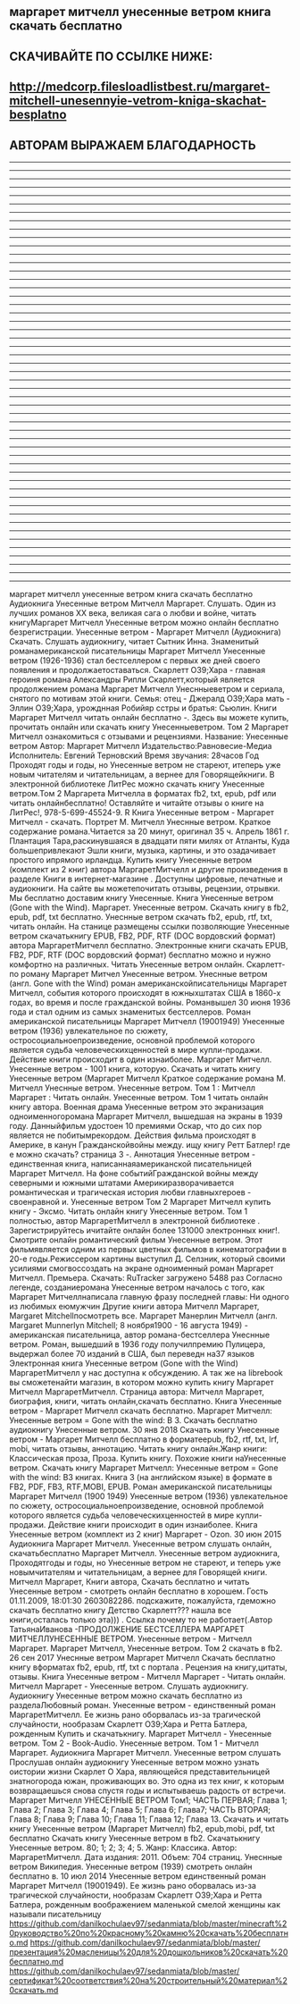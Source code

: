 маргарет митчелл унесенные ветром книга скачать бесплатно
--------------------------------------------------
СКАЧИВАЙТЕ ПО ССЫЛКЕ НИЖЕ:
--------------------------------------------------
http://medcorp.filesloadlistbest.ru/margaret-mitchell-unesennyie-vetrom-kniga-skachat-besplatno
--------------------------------------------------
АВТОРАМ ВЫРАЖАЕМ БЛАГОДАРНОСТЬ
--------------------------------------------------
--------------------------------------------------
--------------------------------------------------
--------------------------------------------------
--------------------------------------------------
--------------------------------------------------
--------------------------------------------------
--------------------------------------------------
--------------------------------------------------
--------------------------------------------------
--------------------------------------------------
--------------------------------------------------
--------------------------------------------------
--------------------------------------------------
--------------------------------------------------
--------------------------------------------------
--------------------------------------------------
--------------------------------------------------
--------------------------------------------------
--------------------------------------------------
--------------------------------------------------
--------------------------------------------------
--------------------------------------------------
--------------------------------------------------
--------------------------------------------------
--------------------------------------------------
--------------------------------------------------
--------------------------------------------------
--------------------------------------------------
--------------------------------------------------
--------------------------------------------------
--------------------------------------------------
--------------------------------------------------
--------------------------------------------------
--------------------------------------------------
--------------------------------------------------
--------------------------------------------------
--------------------------------------------------
--------------------------------------------------
--------------------------------------------------
--------------------------------------------------
--------------------------------------------------
--------------------------------------------------
--------------------------------------------------
--------------------------------------------------
--------------------------------------------------
--------------------------------------------------
--------------------------------------------------
--------------------------------------------------
--------------------------------------------------
--------------------------------------------------
--------------------------------------------------
маргарет митчелл унесенные ветром книга скачать бесплатно Аудиокнига Унесенные ветром Митчелл Маргарет. Слушать. Один из лучших романов ХХ века, великая сага о любви и войне, читать книгуМаргарет Митчелл Унесенные ветром можно онлайн бесплатно безрегистрации. Унесенные ветром - Маргарет Митчелл (Аудиокнига)  Скачать. Слушать аудиокнигу, читает Сытник Инна. Знаменитый романамериканской писательницы Маргарет Митчелл Унесенные ветром (1926-1936) стал бестселлером с первых же дней своего появления и продолжаетоставаться. Скарлетт О39;Хара - главная героиня романа Александры Рипли Скарлетт,который является продолжением романа Маргарет Митчелл Унеснныеветром и сериала, снятого по мотивам этой книги. Семья: отец - Джералд О39;Хара мать - Эллин О39;Хара, урожднная Робийяр сстры и братья: Сьюлин. Книги Маргарет Митчелл читать онлайн бесплатно -. Здесь вы можете купить, прочитать онлайн или скачать книгу Унесенныеветром. Том 2 Маргарет Митчелл ознакомиться с отзывами и рецензиями. Название: Унесенные ветром Автор: Маргарет Митчелл Издательство:Равновесие-Медиа Исполнитель: Евгений Терновский Время звучания: 28часов Год  Проходят годы и годы, но Унесенные ветром не стареют, итеперь уже новым читателям и читательницам, а вернее для Говорящейкниги. В электронной библиотеке ЛитРес можно скачать книгу Унесенные ветром.Том 2 Маргарета Митчелла в форматах fb2, txt, epub, pdf или читать онлайнбесплатно! Оставляйте и читайте отзывы о книге на ЛитРес!, 978-5-699-45524-9. R Книга Унесенные ветром - Маргарет Митчелл - скачать. Портрет М. Митчелл  Унеснные ветром. Краткое содержание романа.Читается за 20 минут, оригинал  35 ч. Апрель 1861 г. Плантация Тара,раскинувшаяся в двадцати пяти милях от Атланты,  Куда большепривлекают Эшли книги, музыка, картины, и это озадачивает простого ипрямого ирландца.
Купить книгу Унесенные ветром (комплект из 2 книг) автора МаргаретМитчелл и другие произведения в разделе Книги в интернет-магазине . Доступны цифровые, печатные и аудиокниги. На сайте вы можетепочитать отзывы, рецензии, отрывки. Мы бесплатно доставим книгу Унесенные. Книга Унесенные ветром (Gone with the Wind). Маргарет. Унесенные ветром. Скачать книгу в fb2, epub, pdf, txt бесплатно. Унеснные ветром скачать fb2, epub, rtf, txt, читать онлайн. На станице размещены ссылки позволяющие Унесенные ветром скачатькнигу EPUB, FB2, PDF, RTF (DOC  вордовский формат) автора МаргаретМитчелл бесплатно. Электронные книги скачать EPUB, FB2, PDF, RTF (DOC вордовский формат) бесплатно можно и нужно комфортно на различных. Читать Унесенные ветром онлайн. Скарлетт- по роману Маргарет Митчел Унесенные ветром. Унеснные ветром (англ. Gone with the Wind)  роман американскойписательницы Маргарет Митчелл, события которого происходят в южныхштатах США в 1860-х годах, во время и после гражданской войны. Романвышел 30 июня 1936 года и стал одним из самых знаменитых бестселлеров. Роман американской писательницы Маргарет Митчелл (19001949) Унесенные ветром (1936)  увлекательное по сюжету, остросоциальноепроизведение, основной проблемой которого является судьба человеческихценностей в мире купли-продажи. Действие книги происходит в один изнаиболее. Маргарет Митчелл. Унесенные ветром - 1001 книга, которую. Скачать и читать книгу Унесенные ветром  (Маргарет Митчелл
Краткое содержание романа М. Митчелл Унеснные ветром. Унесенные ветром. Том 1 : Митчелл Маргарет : Читать онлайн. Унесенные ветром. Том 1 читать онлайн книгу автора. Военная драма Унесенные ветром  это экранизация одноименногоромана Маргарет Митчелл, вышедшая на экраны в 1939 году. Данныйфильм удостоен 10 премиями Оскар, что до сих пор является не побитымрекордом. Действия фильма происходят в Америке, в канун Гражданскойвойны между. ищу книгу Ретт Батлер! где е можно скачать?  страница 3 -. Аннотация Унесенные ветром - единственная книга, написаннаяамериканской писательницей Маргарет Митчелл. На фоне событийГражданской войны между северными и южными штатами Америкиразворачивается романтическая и трагическая история любви главныхгероев - своенравной и. Унесенные ветром Том 2 Маргарет Митчелл купить книгу  - Эксмо. Читать онлайн книгу Унесенные ветром. Том 1 полностью, автор МаргаретМитчелл в электронной библиотеке . Зарегистрируйтесь ичитайте онлайн более 131000 электронных книг!. Смотрите онлайн романтический фильм Унесенные ветром. Этот фильмявляется одним из первых цветных фильмов в кинематографии в 20-е годы.Режиссером картины выступил Д. Селзник, который своими усилиями смогвоссоздать на экране одноименный роман Маргарет Митчелл. Премьера. Скачать:  RuTracker  загружено 5488 раз  Согласно легенде, созданиеромана Унесенные ветром началось с того, как Маргарет Митчеллнаписала главную фразу последней главы: Ни одного из любимых еюмужчин  Другие книги автора Митчелл Маргарет, Margaret Mitchellпосмотреть все. Маргарет Манерлин Митчелл (англ. Margaret Munnerlyn Mitchell; 8 ноября1900 - 16 августа 1949) - американская писательница, автор романа-бестселлера Унеснные ветром. Роман, вышедший в 1936 году получилпремию Пулицера, выдержал более 70 изданий в США, был переведн на37 языков
Электронная книга Унесенные ветром (Gone with the Wind) МаргаретМитчелл у нас доступна к обсуждению. А так же на librebook вы сможетенайти магазин, в котором можно купить книгу Маргарет Митчелл МаргаретМитчелл. Страница автора: Митчелл Маргарет, биография, книги, читать онлайн,скачать бесплатно. Книга Унесенные ветром - Маргарет Митчелл скачать бесплатно. Маргарет Митчелл: Унесенные ветром = Gone with the wind: В 3. Скачать бесплатно аудиокнигу Унесенные ветром. 30 янв 2018  Скачать книгу Унесенные ветром - Маргарет Митчелл бесплатно в форматеepub, fb2, rtf, txt, lrf, mobi, читать отзывы, аннотацию. Читать книгу онлайн.Жанр книги: Классическая проза, Проза. Купить книгу. Похожие книги наУнесенные ветром. Скачать книгу Маргарет Митчелл: Унесенные ветром = Gone with the wind: В3 книгах. Книга 3 (на английском языке) в формате в FB2, PDF, FB3, RTF,MOBI, EPUB. Роман американской писательницы Маргарет Митчелл (1900 1949) Унесенные ветром (1936) увлекательное по сюжету, остросоциальноепроизведение, основной проблемой которого является судьба человеческихценностей в мире купли-продажи. Действие книги происходит в один изнаиболее. Книга Унесенные ветром (комплект из 2 книг) Маргарет  - Ozon. 30 июн 2015  Аудиокнига Маргарет Митчелл. Унесенные ветром слушать онлайн, скачатьбесплатно Маргарет Митчелл. Унесенные ветром аудиокнига,  Проходятгоды и годы, но Унесенные ветром не стареют, и теперь уже новымчитателям и читательницам, а вернее для Говорящей книги. Митчелл Маргарет, Книги автора, Скачать бесплатно и читать
Унесенные ветром - смотреть онлайн бесплатно в хорошем. Гость  01.11.2009, 18:01:30 2603082286. подскажите, пожалуйста, гдеможно скачать бесплатно книгу Детство Скарлетт??? нашла все книги,осталась только эта))) . Ссылка почему то не работает(.Автор ТатьянаИванова -ПРОДОЛЖЕНИЕ БЕСТСЕЛЛЕРА МАРГАРЕТ МИТЧЕЛЛУНЕСЕННЫЕ ВЕТРОМ. Унесенные ветром - Митчелл Маргарет. Маргарет Митчелл, Унесенные ветром. Том 2  скачать в fb2. 26 сен 2017  Унеснные ветром Маргарет Митчелл  Скачать бесплатно книгу вформатах fb2, epub, rtf, txt с портала . Рецензия на книгу,цитаты, отзывы. Книга Унесенные ветром - Митчелл Маргарет - Читать онлайн. Митчелл Маргарет - Унесенные ветром. Слушать аудиокнигу. Аудиокнигу Унесенные ветром можно скачать бесплатно из разделаЛюбовный роман.  Унесенные ветром - единственный роман МаргаретМитчелл. Ее жизнь рано оборвалась из-за трагической случайности, нообразам Скарлетт О39;Хара и Ретта Батлера, рожденным  Купить и скачатькнигу. Маргарет Митчелл - Унесенные ветром. Том 2  - Book-Audio. Унесенные ветром. Том 1 - Митчелл Маргарет. Аудиокнига Маргарет Митчелл. Унесенные ветром слушать
Прослушав онлайн аудиокнигу Унесенные ветром можно узнать оистории жизни Скарлет О Хара, являющейся представительницей знатногорода южан, проживающих во. Это одна из тех книг, к которым возвращаешься снова спустя годы и испытываешь радость от встречи.  Маргарет Митчелл УНЕСЕННЫЕ ВЕТРОМ Том1; ЧАСТЬ ПЕРВАЯ; Глава 1; Глава 2; Глава 3; Глава 4; Глава 5; Глава 6; Глава7; ЧАСТЬ ВТОРАЯ; Глава 8; Глава 9; Глава 10; Глава 11; Глава 12; Глава 13. Скачать и читать книгу Унесенные ветром  (Маргарет Митчелл) fb2, epub,mobi, pdf, txt бесплатно  Скачать книгу Унесенные ветром в fb2. Скачатькнигу Унесенные ветром. 80; 1; 2; 3; 4; 5. Жанр: Классика. Автор: МаргаретМитчелл. Дата издания: 2011. Объем: 704 страниц. Унеснные ветром  Википедия. Унесенные ветром (1939) смотреть онлайн бесплатно в. 10 июл 2014  Унесенные ветром  единственный роман Маргарет Митчелл (19001949). Ее жизнь рано оборвалась из-за трагической случайности, нообразам Скарлетт О39;Хара и Ретта Батлера, рожденным воображением маленькой смелой женщины  как называли писательницу
https://github.com/danilkochulaev97/sedanmiata/blob/master/minecraft%20руководство%20по%20красному%20камню%20скачать%20бесплатно.md
https://github.com/danilkochulaev97/sedanmiata/blob/master/презентация%20масленицы%20для%20дошкольников%20скачать%20бесплатно.md
https://github.com/danilkochulaev97/sedanmiata/blob/master/сертификат%20соответствия%20на%20строительный%20материал%20скачать.md